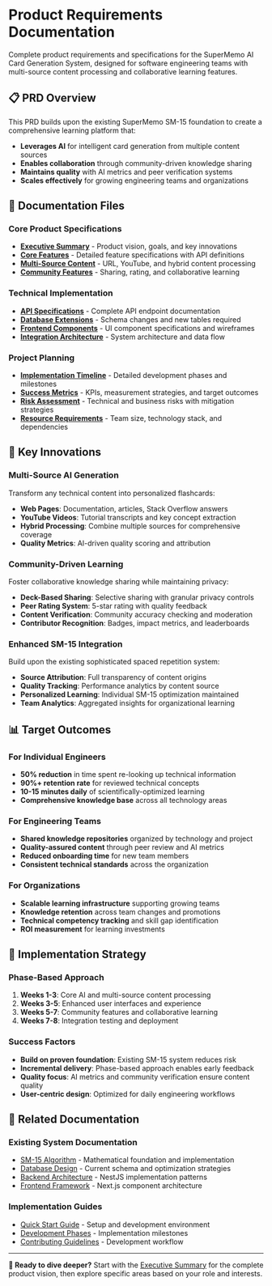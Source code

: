 # Product Requirements Documentation

Complete product requirements and specifications for the SuperMemo AI Card Generation System, designed for software engineering teams with multi-source content processing and collaborative learning features.

## 📋 PRD Overview

This PRD builds upon the existing SuperMemo SM-15 foundation to create a comprehensive learning platform that:
- **Leverages AI** for intelligent card generation from multiple content sources
- **Enables collaboration** through community-driven knowledge sharing
- **Maintains quality** with AI metrics and peer verification systems
- **Scales effectively** for growing engineering teams and organizations

## 📁 Documentation Files

### Core Product Specifications
- [**Executive Summary**](./executive-summary.md) - Product vision, goals, and key innovations
- [**Core Features**](./core-features.md) - Detailed feature specifications with API definitions
- [**Multi-Source Content**](./multi-source-content.md) - URL, YouTube, and hybrid content processing
- [**Community Features**](./community-features.md) - Sharing, rating, and collaborative learning

### Technical Implementation
- [**API Specifications**](./api-specifications.md) - Complete API endpoint documentation
- [**Database Extensions**](./database-extensions.md) - Schema changes and new tables required
- [**Frontend Components**](./frontend-components.md) - UI component specifications and wireframes
- [**Integration Architecture**](./integration-architecture.md) - System architecture and data flow

### Project Planning
- [**Implementation Timeline**](./implementation-timeline.md) - Detailed development phases and milestones
- [**Success Metrics**](./success-metrics.md) - KPIs, measurement strategies, and target outcomes
- [**Risk Assessment**](./risk-assessment.md) - Technical and business risks with mitigation strategies
- [**Resource Requirements**](./resource-requirements.md) - Team size, technology stack, and dependencies

## 🎯 Key Innovations

### Multi-Source AI Generation
Transform any technical content into personalized flashcards:
- **Web Pages**: Documentation, articles, Stack Overflow answers
- **YouTube Videos**: Tutorial transcripts and key concept extraction
- **Hybrid Processing**: Combine multiple sources for comprehensive coverage
- **Quality Metrics**: AI-driven quality scoring and attribution

### Community-Driven Learning
Foster collaborative knowledge sharing while maintaining privacy:
- **Deck-Based Sharing**: Selective sharing with granular privacy controls
- **Peer Rating System**: 5-star rating with quality feedback
- **Content Verification**: Community accuracy checking and moderation
- **Contributor Recognition**: Badges, impact metrics, and leaderboards

### Enhanced SM-15 Integration
Build upon the existing sophisticated spaced repetition system:
- **Source Attribution**: Full transparency of content origins
- **Quality Tracking**: Performance analytics by content source
- **Personalized Learning**: Individual SM-15 optimization maintained
- **Team Analytics**: Aggregated insights for organizational learning

## 📊 Target Outcomes

### For Individual Engineers
- **50% reduction** in time spent re-looking up technical information
- **90%+ retention rate** for reviewed technical concepts
- **10-15 minutes daily** of scientifically-optimized learning
- **Comprehensive knowledge base** across all technology areas

### For Engineering Teams
- **Shared knowledge repositories** organized by technology and project
- **Quality-assured content** through peer review and AI metrics
- **Reduced onboarding time** for new team members
- **Consistent technical standards** across the organization

### For Organizations
- **Scalable learning infrastructure** supporting growing teams
- **Knowledge retention** across team changes and promotions
- **Technical competency tracking** and skill gap identification
- **ROI measurement** for learning investments

## 🚀 Implementation Strategy

### Phase-Based Approach
1. **Weeks 1-3**: Core AI and multi-source content processing
2. **Weeks 3-5**: Enhanced user interfaces and experience
3. **Weeks 5-7**: Community features and collaborative learning
4. **Weeks 7-8**: Integration testing and deployment

### Success Factors
- **Build on proven foundation**: Existing SM-15 system reduces risk
- **Incremental delivery**: Phase-based approach enables early feedback
- **Quality focus**: AI metrics and community verification ensure content quality
- **User-centric design**: Optimized for daily engineering workflows

## 🔗 Related Documentation

### Existing System Documentation
- [SM-15 Algorithm](../sm15-algorithm/README.md) - Mathematical foundation and implementation
- [Database Design](../database/README.md) - Current schema and optimization strategies
- [Backend Architecture](../backend/README.md) - NestJS implementation patterns
- [Frontend Framework](../frontend/README.md) - Next.js component architecture

### Implementation Guides
- [Quick Start Guide](../../QUICK_START.md) - Setup and development environment
- [Development Phases](../../development/phases.md) - Implementation milestones
- [Contributing Guidelines](../../development/contributing.md) - Development workflow

---

**📘 Ready to dive deeper?** Start with the [Executive Summary](./executive-summary.md) for the complete product vision, then explore specific areas based on your role and interests.